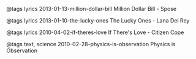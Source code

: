 @tags lyrics
2013-01-13-million-dollar-bill Million Dollar Bill - Spose

@tags lyrics
2013-01-10-the-lucky-ones The Lucky Ones - Lana Del Rey

@tags lyrics
2010-04-02-if-theres-love If There's Love - Citizen Cope

@tags text, science
2010-02-28-physics-is-observation Physics is Observation